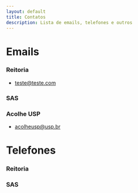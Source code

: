 ```yaml
---
layout: default
title: Contatos
description: Lista de emails, telefones e outros
---
```


<!-- 
Em href="" colocar dentro das aspas o link 
do caminho do arquivo audios.md do respectivo ano
-->

# Emails
<h3>Reitoria</h3>
<ul>
    <li><a href="mailto:teste@teste.com">teste@teste.com</a></li>
</ul>

<h3>SAS</h3>

<h3>Acolhe USP</h3>
<ul>
    <li><a href="mailto:acolheusp@usp.br">acolheusp@usp.br</a></li>
</ul>


# Telefones
<h3>Reitoria</h3>

<h3>SAS</h3>

